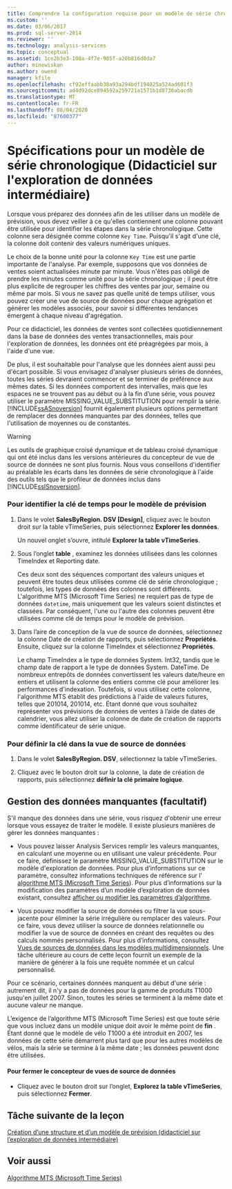 ```yaml
---
title: Comprendre la configuration requise pour un modèle de série chronologique (didacticiel sur l’exploration de données intermédiaire) | Microsoft Docs
ms.custom: ''
ms.date: 03/06/2017
ms.prod: sql-server-2014
ms.reviewer: ''
ms.technology: analysis-services
ms.topic: conceptual
ms.assetid: 1ce2b3e3-108a-4f7e-985f-a20b816d0da7
author: minewiskan
ms.author: owend
manager: kfile
ms.openlocfilehash: cf92effaabb38a93a294bdf194025a524ad601f3
ms.sourcegitcommit: ad4d92dce894592a259721a1571b1d8736abacdb
ms.translationtype: MT
ms.contentlocale: fr-FR
ms.lasthandoff: 08/04/2020
ms.locfileid: "87600377"
---
```

# <a name="understanding-the-requirements-for-a-time-series-model-intermediate-data-mining-tutorial"></a>Spécifications pour un modèle de série chronologique (Didacticiel sur l'exploration de données intermédiaire)
  Lorsque vous préparez des données afin de les utiliser dans un modèle de prévision, vous devez veiller à ce qu'elles contiennent une colonne pouvant être utilisée pour identifier les étapes dans la série chronologique. Cette colonne sera désignée comme colonne `Key Time`. Puisqu'il s'agit d'une clé, la colonne doit contenir des valeurs numériques uniques.  
  
 Le choix de la bonne unité pour la colonne `Key Time` est une partie importante de l'analyse. Par exemple, supposons que vos données de ventes soient actualisées minute par minute. Vous n'êtes pas obligé de prendre les minutes comme unité pour la série chronologique ; il peut être plus explicite de regrouper les chiffres des ventes par jour, semaine ou même par mois. Si vous ne savez pas quelle unité de temps utiliser, vous pouvez créer une vue de source de données pour chaque agrégation et générer les modèles associés, pour savoir si différentes tendances émergent à chaque niveau d'agrégation.  
  
 Pour ce didacticiel, les données de ventes sont collectées quotidiennement dans la base de données des ventes transactionnelles, mais pour l'exploration de données, les données ont été préagrégées par mois, à l'aide d'une vue.  
  
 De plus, il est souhaitable pour l'analyse que les données aient aussi peu d'écart possible. Si vous envisagez d'analyser plusieurs séries de données, toutes les séries devraient commencer et se terminer de préférence aux mêmes dates. Si les données comportent des intervalles, mais que les espaces ne se trouvent pas au début ou à la fin d’une série, vous pouvez utiliser le paramètre MISSING_VALUE_SUBSTITUTION pour remplir la série. [!INCLUDE[ssASnoversion](../includes/ssasnoversion-md.md)] fournit également plusieurs options permettant de remplacer des données manquantes par des données, telles que l'utilisation de moyennes ou de constantes.  
  
> [!WARNING]  
>  Les outils de graphique croisé dynamique et de tableau croisé dynamique qui ont été inclus dans les versions antérieures du concepteur de vue de source de données ne sont plus fournis. Nous vous conseillons d'identifier au préalable les écarts dans les données de série chronologique à l'aide des outils tels que le profileur de données inclus dans [!INCLUDE[ssISnoversion](../includes/ssisnoversion-md.md)].  
  
### <a name="to-identify-the-time-key-for-the-forecasting-model"></a>Pour identifier la clé de temps pour le modèle de prévision  
  
1.  Dans le volet **SalesByRegion. DSV [Design]**, cliquez avec le bouton droit sur la table vTimeSeries, puis sélectionnez **Explorer les données**.  
  
     Un nouvel onglet s’ouvre, intitulé **Explorer la table vTimeSeries**.  
  
2.  Sous l’onglet **table** , examinez les données utilisées dans les colonnes TimeIndex et Reporting date.  
  
     Ces deux sont des séquences comportant des valeurs uniques et peuvent être toutes deux utilisées comme clé de série chronologique ; toutefois, les types de données des colonnes sont différents. L'algorithme MTS (Microsoft Time Series) ne requiert pas de type de données `datetime`, mais uniquement que les valeurs soient distinctes et classées. Par conséquent, l'une ou l'autre des colonnes peuvent être utilisées comme clé de temps pour le modèle de prévision.  
  
3.  Dans l’aire de conception de la vue de source de données, sélectionnez la colonne Date de création de rapports, puis sélectionnez **Propriétés**. Ensuite, cliquez sur la colonne TimeIndex et sélectionnez **Propriétés**.  
  
     Le champ TimeIndex a le type de données System. Int32, tandis que le champ date de rapport a le type de données System. DateTime. De nombreux entrepôts de données convertissent les valeurs date/heure en entiers et utilisent la colonne des entiers comme clé pour améliorer les performances d'indexation. Toutefois, si vous utilisez cette colonne, l'algorithme MTS établit des prédictions à l'aide de valeurs futures, telles que 201014, 201014, etc. Étant donné que vous souhaitez représenter vos prévisions de données de ventes à l’aide de dates de calendrier, vous allez utiliser la colonne de date de création de rapports comme identificateur de série unique.  
  
### <a name="to-set-the-key-in-the-data-source-view"></a>Pour définir la clé dans la vue de source de données  
  
1.  Dans le volet **SalesByRegion. DSV**, sélectionnez la table vTimeSeries.  
  
2.  Cliquez avec le bouton droit sur la colonne, la date de création de rapports, puis sélectionnez **définir la clé primaire logique**.  
  
## <a name="handling-missing-data-optional"></a>Gestion des données manquantes (facultatif)  
 S'il manque des données dans une série, vous risquez d'obtenir une erreur lorsque vous essayez de traiter le modèle. Il existe plusieurs manières de gérer les données manquantes :  
  
-   Vous pouvez laisser Analysis Services remplir les valeurs manquantes, en calculant une moyenne ou en utilisant une valeur précédente. Pour ce faire, définissez le paramètre MISSING_VALUE_SUBSTITUTION sur le modèle d'exploration de données. Pour plus d’informations sur ce paramètre, consultez informations techniques de référence sur l' [algorithme MTS (Microsoft Time Series](../../2014/analysis-services/data-mining/microsoft-time-series-algorithm-technical-reference.md)). Pour plus d’informations sur la modification des paramètres d’un modèle d’exploration de données existant, consultez [afficher ou modifier les paramètres d’algorithme](../../2014/analysis-services/data-mining/view-or-change-algorithm-parameters.md).  
  
-   Vous pouvez modifier la source de données ou filtrer la vue sous-jacente pour éliminer la série irrégulière ou remplacer des valeurs. Pour ce faire, vous devez utiliser la source de données relationnelle ou modifier la vue de source de données en créant des requêtes ou des calculs nommés personnalisés. Pour plus d’informations, consultez [Vues de sources de données dans les modèles multidimensionnels](https://docs.microsoft.com/analysis-services/multidimensional-models/data-source-views-in-multidimensional-models). Une tâche ultérieure au cours de cette leçon fournit un exemple de la manière de générer à la fois une requête nommée et un calcul personnalisé.  
  
 Pour ce scénario, certaines données manquent au début d'une série : autrement dit, il n'y a pas de données pour la gamme de produits T1000 jusqu'en juillet 2007. Sinon, toutes les séries se terminent à la même date et aucune valeur ne manque.  
  
 L’exigence de l’algorithme MTS (Microsoft Time Series) est que toute série que vous incluez dans un modèle unique doit avoir le même point de **fin** . Étant donné que le modèle de vélo T1000 a été introduit en 2007, les données de cette série démarrent plus tard que pour les autres modèles de vélos, mais la série se termine à la même date ; les données peuvent donc être utilisées.  
  
#### <a name="to-close-the-data-source-view-designer"></a>Pour fermer le concepteur de vues de source de données  
  
-   Cliquez avec le bouton droit sur l’onglet, **Explorez la table vTimeSeries**, puis sélectionnez **Fermer**.  
  
## <a name="next-task-in-lesson"></a>Tâche suivante de la leçon  
 [Création d’une structure et d’un modèle de prévision &#40;didacticiel sur l’exploration de données intermédiaire&#41;](../../2014/tutorials/creating-a-forecasting-structure-and-model-intermediate-data-mining-tutorial.md)  
  
## <a name="see-also"></a>Voir aussi  
 [Algorithme MTS (Microsoft Time Series)](../../2014/analysis-services/data-mining/microsoft-time-series-algorithm.md)  
  
  
